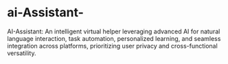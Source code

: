 # ai-Assistant-
 AI-Assistant: An intelligent virtual helper leveraging advanced AI for natural language interaction, task automation, personalized learning, and seamless integration across platforms, prioritizing user privacy and cross-functional versatility.
